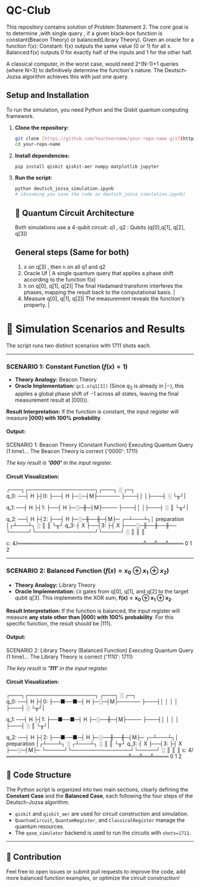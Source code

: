 # QC-Club
This repository contains solution of Problem Statement 2.
The core goal is to determine ,with single query , if a given black-box function is constant(Beacon Theory) or balanced(Library Theory).
Given an oracle for a function f(x):
Constant: f(x) outputs the same value (0 or 1) for all x.
Balanced:f(x) outputs 0 for exactly half of the inputs and 1 for the other half.

A classical computer, in the worst case, would need 2^(N-1)+1 queries (where N=3) to definitively determine the function's nature. The Deutsch-Jozsa algorithm achieves this with just one query.

## Setup and Installation

To run the simulation, you need Python and the Qiskit quantum computing framework.

1.  **Clone the repository:**
    ```bash
    git clone [https://github.com/YourUsername/your-repo-name.git](https://github.com/YourUsername/your-repo-name.git)
    cd your-repo-name
    ```

2.  **Install dependencies:**
    ```bash
    pip install qiskit qiskit-aer numpy matplotlib jupyter
    ```

3.  **Run the script:**
    ```bash
    python deutsch_jozsa_simulation.ipynb
    # (Assuming you save the code as deutsch_jozsa_simulation.ipynb)
    ```
    ## 📐 Quantum Circuit Architecture

    Both simulations use a 4-qubit circuit:
    q1 , q2 : Qubits (q[0],q[1], q[2], q[3])
    ## General steps (Same for both)
    1. x on q[3] , then `h` on all q1 and q2 
    2. Oracle Uf | A single quantum query that applies a phase shift according to the function f(x)
    3. `h` on q[0], q[1], q[2]| The final Hadamard transform interferes the phases, mapping the result back to the computational basis. |
    4. Measure q[0], q[1], q[2]| The measurement reveals the function's property. |

# 🧪 Simulation Scenarios and Results

The script runs two distinct scenarios with 1711 shots each.

---

### SCENARIO 1: Constant Function ($f(x) = 1$)

* **Theory Analogy:** Beacon Theory
* **Oracle Implementation:** `qc1.x(q1[3])` (Since $q_3$ is already in $|-\rangle$, this applies a global phase shift of $-1$ across all states, leaving the final measurement result at $|000\rangle$).

**Result Interpretation:** If the function is constant, the input register will measure **$|000\rangle$ with 100% probability**.

#### Output:
SCENARIO 1: Beacon Theory (Constant Function)
Executing Quantum Query (1 time)...
The Beacon Theory is correct
{'0000': 1711}

*The key result is **'000'** in the input register.*

#### Circuit Visualization:

┌───┐┌──────────────────┐┌───┐ ░ ┌─┐      
q_0: ──┤ H ├┤0:              ├──┤ H ├─░─┤M├──────
├───┤│                │├───┤ ░ └╥┘|

q_1: ──┤ H ├┤1:              ├──┤ H ├─░─╫─┤M├────
├───┤│                │├───┤ ░ ║ └╥┘|

q_2: ──┤ H ├┤2:              ├──┤ H ├─░─╫──╫─┤M├─
┌─┴───┴┐│  preparation   │┌┴───┴┐ ░ ║  ║ └╥┘
q_3: ┤ X ├──┤3:              ├┤ X ├───░─╫──╫──╫──
└─────┘└────────────────┘└─────┘ ░ ║  ║  ║

c: 4/══════════════════════════════════╩══╩══╩════
0  1  2


---

### SCENARIO 2: Balanced Function ($f(x) = x_0 \oplus x_1 \oplus x_2$)

* **Theory Analogy:** Library Theory
* **Oracle Implementation:** `CX` gates from q[0], q[1], and q[2] to the target qubit q[3]. This implements the XOR sum, $\mathbf{f(x) = x_0 \oplus x_1 \oplus x_2}$.

**Result Interpretation:** If the function is balanced, the input register will measure **any state other than $|000\rangle$ with 100% probability**. For this specific function, the result should be $|111\rangle$.

#### Output:
SCENARIO 2: Library Theory (Balanced Function)
Executing Quantum Query (1 time)...
The Library Theory is correct
{'1110': 1711}

*The key result is **'111'** in the input register.*

#### Circuit Visualization:
   ┌───┐┌──────────────────┐     ┌───┐ ░ ┌─┐      
q_0: ──┤ H ├┤0:              ├──■──■─┤ H ├─░─┤M├──────
├───┤│                │  │  │ ├───┤ ░ └╥┘|

q_1: ──┤ H ├┤1:              ├──■──■─┤ H ├─░──╫─┤M├────
├───┤│                │  │  │ ├───┤ ░  ║ └╥┘|

q_2: ──┤ H ├┤2:              ├──■──■─┤ H ├─░──╫──╫─┤M├─
┌─┴───┴┐│  preparation   │┌┴───┴┐ ░ ┌┴───┴┐ ░ ║  ║ └╥┘
q_3: ┤ X ├──┤3:              ├┤ X ├──░─┤M├─
└─────┘└────────────────┘└─────┘ ░ ║  ║  ║
c: 4/═════════════════════════════════╩══╩══╩════
0  1  2


## 📝 Code Structure

The Python script is organized into two main sections, clearly defining the **Constant Case** and the **Balanced Case**, each following the four steps of the Deutsch-Jozsa algorithm.

* `qiskit` and `qiskit_aer` are used for circuit construction and simulation.
* `QuantumCircuit`, `QuantumRegister`, and `ClassicalRegister` manage the quantum resources.
* The `qasm_simulator` backend is used to run the circuits with `shots=1711`.

---

## 🤝 Contribution

Feel free to open issues or submit pull requests to improve the code, add more balanced function examples, or optimize the circuit construction!





